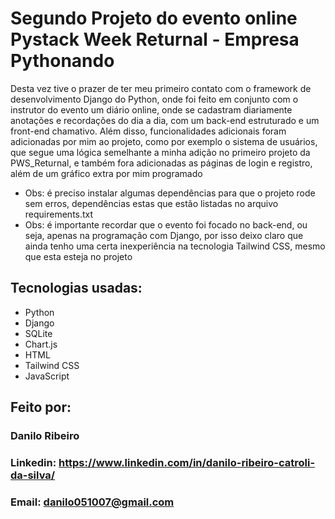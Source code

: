 # Segundo Projeto do evento online Pystack Week Returnal - Empresa Pythonando
Desta vez tive o prazer de ter meu primeiro contato com o framework de desenvolvimento Django do Python, onde foi feito em conjunto com o instrutor do evento um diário online, onde se cadastram diariamente anotações e recordações do dia a dia, com um back-end estruturado e um front-end chamativo. Além disso, funcionalidades adicionais foram adicionadas por mim ao projeto, como por exemplo o sistema de usuários, que segue uma lógica semelhante a minha adição no primeiro projeto da PWS_Returnal, e também fora adicionadas as páginas de login e registro, além de um gráfico extra por mim programado 
* Obs: é preciso instalar algumas dependências para que o projeto rode sem erros, dependências estas que estão listadas no arquivo requirements.txt
* Obs: é importante recordar que o evento foi focado no back-end, ou seja, apenas na programação com Django, por isso deixo claro que ainda tenho uma certa inexperiência na tecnologia Tailwind CSS, mesmo que esta esteja no projeto

## Tecnologias usadas:
* Python
* Django
* SQLite
* Chart.js
* HTML
* Tailwind CSS
* JavaScript

## Feito por:
### Danilo Ribeiro 
### Linkedin: https://www.linkedin.com/in/danilo-ribeiro-catroli-da-silva/
### Email: danilo051007@gmail.com
